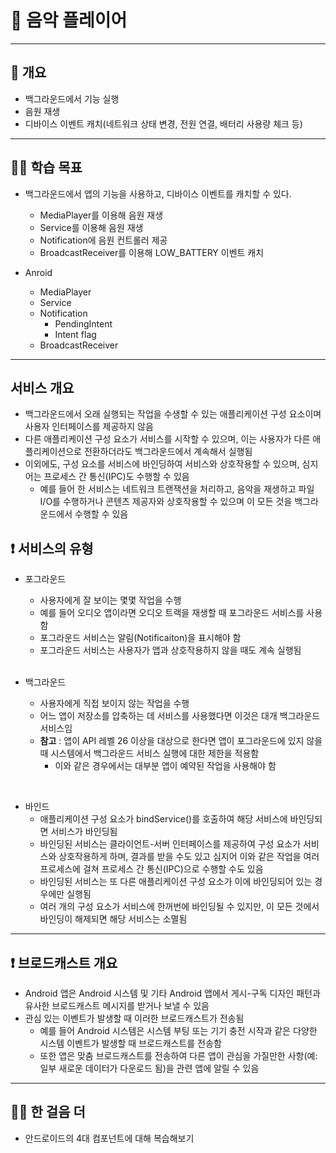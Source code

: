 # 📢 음악 플레이어

---
## 📌 개요
- 백그라운드에서 기능 실행
- 음원 재생
- 디바이스 이벤트 캐치(네트워크 상태 변경, 전원 연결, 배터리 사용량 체크 등)

---
## 💪🏻 학습 목표
- 백그라운드에서 앱의 기능을 사용하고, 디바이스 이벤트를 캐치할 수 있다.
  - MediaPlayer를 이용해 음원 재생
  - Service를 이용해 음원 재생
  - Notification에 음원 컨트롤러 제공
  - BroadcastReceiver를 이용해 LOW_BATTERY 이벤트 캐치

- Anroid
  - MediaPlayer
  - Service
  - Notification
    - PendingIntent
    - Intent flag
  - BroadcastReceiver

---
## 서비스 개요
- 백그라운드에서 오래 실행되는 작업을 수생할 수 있는 애플리케이션 구성 요소이며 사용자 인터페이스를 제공하지 않음
- 다른 애플리케이션 구성 요소가 서비스를 시작할 수 있으며, 이는 사용자가 다른 애플리케이션으로 전환하더라도 백그라운드에서 계속해서 실행됨
- 이외에도, 구성 요소를 서비스에 바인딩하여 서비스와 상호작용할 수 있으며, 심지어는 프로세스 간 통신(IPC)도 수행할 수 있음
  - 예를 들어 한 서비스는 네트워크 트랜잭션을 처리하고, 음악을 재생하고 파일 I/O를 수행하거나 콘텐츠 제공자와 상호작용할 수 있으며 이 모든 것을 백그라운드에서 수행할 수 있음

## ❗️ 서비스의 유형
- 포그라운드
  - 사용자에게 잘 보이는 몇몇 작업을 수행
  - 예를 들어 오디오 앱이라면 오디오 트랙을 재생할 때 포그라운드 서비스를 사용함 
  - 포그라운드 서비스는 알림(Notificaiton)을 표시해야 함
  - 포그라운드 서비스는 사용자가 앱과 상호작용하지 않을 때도 계속 실행됨
  
  <br>

- 백그라운드
  - 사용자에게 직접 보이지 않는 작업을 수행
  - 어느 앱이 저장소를 압축하는 데 서비스를 사용했다면 이것은 대개 백그라운드 서비스임
  - **참고** : 앱이 API 레벨 26 이상을 대상으로 한다면 앱이 포그라운드에 있지 않을 때 시스템에서 백그라운드 서비스 실행에 대한 제한을 적용함
    - 이와 같은 경우에서는 대부분 앱이 예약된 작업을 사용해야 함

<br>

- 바인드
  - 애플리케이션 구성 요소가 bindService()를 호출하여 해당 서비스에 바인딩되면 서비스가 바인딩됨
  - 바인딩된 서비스는 클라이언트-서버 인터페이스를 제공하여 구성 요소가 서비스와 상호작용하게 하며, 결과를 받을 수도 있고 심지어 이와 같은 작업을 여러 프로세스에 걸쳐 프로세스 간 통신(IPC)으로 수행할 수도 있음
  - 바인딩된 서비스는 또 다른 애플리케이션 구성 요소가 이에 바인딩되어 있는 경우에만 실행됨
  - 여러 개의 구성 요소가 서비스에 한꺼번에 바인딩될 수 있지만, 이 모든 것에서 바인딩이 해제되면 해당 서비스는 소멸됨

---
## ❗️ 브로드캐스트 개요
- Android 앱은 Android 시스템 및 기타 Android 앱에서 게시-구독 디자인 패턴과 유사한 브로드캐스트 메시지를 받거나 보낼 수 있음
- 관심 있는 이벤트가 발생할 때 이러한 브로드캐스트가 전송됨
  - 예를 들어 Android 시스템은 시스템 부팅 또는 기기 충전 시작과 같은 다양한 시스템 이벤트가 발생할 때 브로드캐스트를 전송함
  - 또한 앱은 맞춤 브로드캐스트를 전송하여 다른 앱이 관심을 가질만한 사항(예: 일부 새로운 데이터가 다운로드 됨)을 관련 앱에 알릴 수 있음

--- 
## 🚶🏻 한 걸음 더 
- 안드로이드의 4대 컴포넌트에 대해 복습해보기